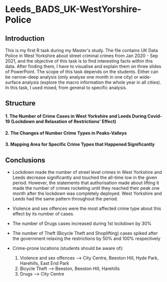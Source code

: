 # Leeds_BADS_UK-WestYorshire-Police

## Introduction

This is my first R task during my Master's study. The file contains UK Data Police in West Yorkshire about street criminal crimes from Jan 2020 - Sep 2021, and the objective of this task is to find interesting facts within this data. After finding them, I have to visualise and explain them on three slides of PowerPoint. The scope of this task depends on the students. Either can be narrow-deep analysis (only analyse one month in one city) or wide-surface analysis (explore the macro information the whole year in all cities). In this task, I used mixed, from general to specific analysis.


## Structure

#### 1. The Number of Crime Cases in  West Yorkshire and Leeds During Covid-19 (Lockdown and Relaxation of Restrictions' Effect)
#### 2. The Changes of Number Crime Types in Peaks-Valleys
#### 3. Mapping Area for Specific Crime Types that Happened Significantly


## Conclusions

- Lockdown made the number of streel level crimes in West Yorkshire and Leeds decrease significantly and touched the all-time low in the given period. However, the statements that authorisation made about lifting it made the number of crimes rocketing until they reached their peak one month after the lockdown was completely deployed. West Yorkshire and Leeds had the same pattern throughout the period.

- Violence and sex offences were the most affected crime type about this effect by its number of cases.

- The number of Drugs cases increased during 1st lockdown by 30% 

- The number of Theft (Bicycle Theft and Shoplifting) cases spiked after the government relaxing the restrictions by 50% and 100% respectively

- Crime-prone locations (students should be aware of):
    1. Violence and sex offences --> City Centre, Beeston Hill, Hyde Park, Harehills, East End Park
    2. Bicycle Theft --> Beeston, Beeston Hill, Harehills
    3. Drugs --> City Centre
